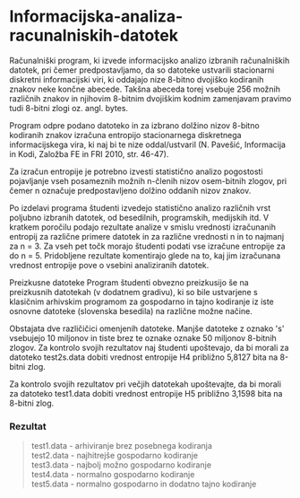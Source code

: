 # Informacijska-analiza-racunalniskih-datotek
Računalniški program, ki izvede informacijsko analizo izbranih računalniških datotek, pri čemer predpostavljamo, da so datoteke ustvarili stacionarni diskretni informacijski viri, ki oddajajo nize 8-bitno dvojiško kodiranih znakov neke končne abecede. Takšna abeceda torej vsebuje 256 možnih različnih znakov in njihovim 8-bitnim dvojiškim kodnim zamenjavam pravimo tudi 8-bitni zlogi oz. angl. bytes.

Program odpre podano datoteko in za izbrano dolžino nizov 8-bitno kodiranih znakov izračuna entropijo stacionarnega diskretnega informacijskega vira, ki naj bi te nize oddal/ustvaril (N. Pavešić, Informacija in Kodi, Založba FE in FRI 2010, str. 46-47).

Za izračun entropije je potrebno izvesti statistično analizo pogostosti pojavljanje vseh posameznih možnih n-členih nizov osem-bitnih zlogov, pri čemer n označuje predpostavljeno dolžino oddanih nizov znakov.

Po izdelavi programa študenti izvedejo statistično analizo različnih vrst poljubno izbranih datotek, od besedilnih, programskih, medijskih itd. V kratkem poročilu podajo rezultate analize v smislu vrednosti izračunanih entropij za različne primere datotek in za različne vrednosti n in to najmanj za n = 3. Za vseh pet točk morajo študenti podati vse izračune entropije za do n = 5. Pridobljene rezultate komentirajo glede na to, kaj jim izračunana vrednost entropije pove o vsebini analiziranih datotek.

Preizkusne datoteke
Program študenti obvezno preizkusijo še na preizkusnih datotekah (v dodatnem gradivu), ki so bile ustvarjene s klasičnim arhivskim programom za gospodarno in tajno kodiranje iz iste osnovne datoteke (slovenska besedila) na različne možne načine.

Obstajata dve različičici omenjenih datoteke. Manjše datoteke z oznako 's' vsebujejo 10 miljonov in tiste brez te oznake oznake 50 miljonov 8-bitnih zlogov. Za kontrolo svojih rezultatov naj študenti upoštevajo, da bi morali za datoteko test2s.data dobiti vrednost entropije H4 približno 5,8127 bita na 8-bitni zlog.

Za kontrolo svojih rezultatov pri večjih datotekah upoštevajte, da bi morali za datoteko test1.data dobiti vrednost entropije H5 približno 3,1598 bita na 8-bitni zlog.
### Rezultat
> test1.data - arhiviranje brez posebnega kodiranja <br/>
> test2.data - najhitrejše gospodarno kodiranje<br/>
> test3.data - najbolj možno gospodarno kodiranje<br/>
> test4.data - normalno gospodarno kodiranje<br/>
> test5.data - normalno gospodarno in dodatno tajno kodiranje<br/>
